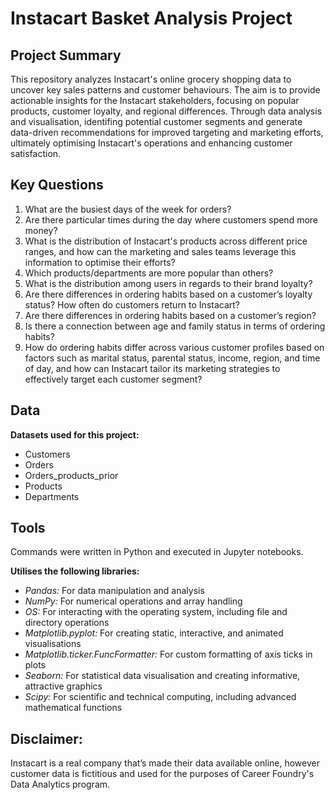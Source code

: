 # Instacart Basket Analysis Project
## Project Summary 
This repository analyzes Instacart's online grocery shopping data to uncover key sales patterns and customer behaviours. The aim is to provide actionable insights for the Instacart stakeholders, focusing on popular products, customer loyalty, and regional differences. Through data analysis and visualisation, identifing potential customer segments and generate data-driven recommendations for improved targeting and marketing efforts, ultimately optimising Instacart's operations and enhancing customer satisfaction.
## Key Questions
1. What are the busiest days of the week for orders?
2. Are there particular times during the day where customers spend more money?
3. What is the distribution of Instacart's products across different price ranges, and how can the marketing and sales teams leverage this information to optimise their efforts?
4. Which products/departments are more popular than others?
5. What is the distribution among users in regards to their brand loyalty?
6. Are there differences in ordering habits based on a customer’s loyalty status? How often do customers return to Instacart?
7. Are there differences in ordering habits based on a customer’s region?
8. Is there a connection between age and family status in terms of ordering habits?
9. How do ordering habits differ across various customer profiles based on factors such as marital status, parental status, income, region, and time of day, and how can Instacart tailor its marketing strategies to effectively target each customer segment?
## Data
**Datasets used for this project:**

- Customers
- Orders
- Orders_products_prior
- Products
- Departments
## Tools
Commands were written in Python and executed in Jupyter notebooks.

**Utilises the following libraries:**

- *Pandas:* For data manipulation and analysis
- *NumPy:* For numerical operations and array handling
- *OS:* For interacting with the operating system, including file and directory operations
- *Matplotlib.pyplot:* For creating static, interactive, and animated visualisations
- *Matplotlib.ticker.FuncFormatter:* For custom formatting of axis ticks in plots
- *Seaborn:* For statistical data visualisation and creating informative, attractive graphics
- *Scipy:* For scientific and technical computing, including advanced mathematical functions
## Disclaimer:
Instacart is a real company that’s made their data available online, however customer data is fictitious and used for the purposes of Career Foundry's Data Analytics program.
